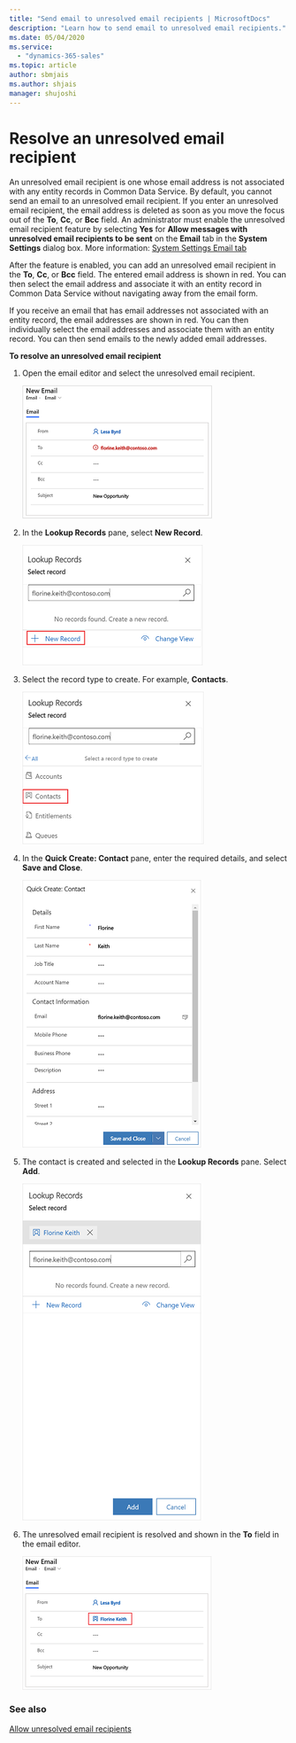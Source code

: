 ```yaml
---
title: "Send email to unresolved email recipients | MicrosoftDocs"
description: "Learn how to send email to unresolved email recipients."
ms.date: 05/04/2020
ms.service:
  - "dynamics-365-sales"
ms.topic: article
author: sbmjais
ms.author: shjais
manager: shujoshi
---
```


# Resolve an unresolved email recipient

An unresolved email recipient is one whose email address is not associated with any entity records in Common Data Service. By default, you cannot send an email to an unresolved email recipient. If you enter an unresolved email recipient, the email address is deleted as soon as you move the focus out of the **To**, **Cc**, or **Bcc** field. An administrator must enable the unresolved email recipient feature by selecting **Yes** for **Allow messages with unresolved email recipients to be sent** on the **Email** tab in the **System Settings** dialog box. More information: [System Settings Email tab](https://docs.microsoft.com/power-platform/admin/system-settings-dialog-box-email-tab)

After the feature is enabled, you can add an unresolved email recipient in the **To**, **Cc**, or **Bcc** field. The entered email address is shown in red. You can then select the email address and associate it with an entity record in Common Data Service without navigating away from the email form.

If you receive an email that has email addresses not associated with an entity record, the email addresses are shown in red. You can then individually select the email addresses and associate them with an entity record. You can then send emails to the newly added email addresses.

**To resolve an unresolved email recipient**

1. Open the email editor and select the unresolved email recipient.

    ![Unresolved email recipient](media/unresolved-email.png "Unresolved email recipient")

2. In the **Lookup Records** pane, select **New Record**.

    ![Lookup Records pane for unresolved email recipient](media/unresolved-email-lookup.png "Lookup Records pane for unresolved email recipient")

3. Select the record type to create. For example, **Contacts**.

    ![Select a record type](media/unresolved-email-select-record-type.png "Select a record type")

4. In the **Quick Create: Contact** pane, enter the required details, and select **Save and Close**.

    ![Enter contact details](media/unresolved-email-create-record.png "Enter contact details")

5. The contact is created and selected in the **Lookup Records** pane. Select **Add**.

    ![Add the contact](media/unresolved-email-add-record.png "Add the contact")

6. The unresolved email recipient is resolved and shown in the **To** field in the email editor.

    ![Resolved email recipient](media/resolved-email-recipient.png "Resolved email recipient")

### See also

[Allow unresolved email recipients](https://docs.microsoft.com/power-platform/admin/system-settings-dialog-box-email-tab)
